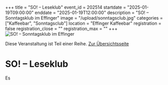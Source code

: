 +++
title = "SO! – Leseklub"
event_id = 202514
startdate = "2025-01-19T09:00:00"
enddate = "2025-01-19T12:00:00"
description = "SO! – Sonntagsklub im Effinger"
image = "/upload/sonntagsclub.jpg"
categories = ["Kaffeebar", "Sonntagsclub"]
location = "Effinger Kaffeebar"
registration = false
registration_close = ""
registration_max = ""
+++
![SO! – Sonntagsklub im Effinger](/upload/sonntagsclub.jpg)
       
Diese Veranstaltung ist Teil einer Reihe. [Zur Übersichtsseite](/sonntagsclub)

# SO! – Leseklub
Es

